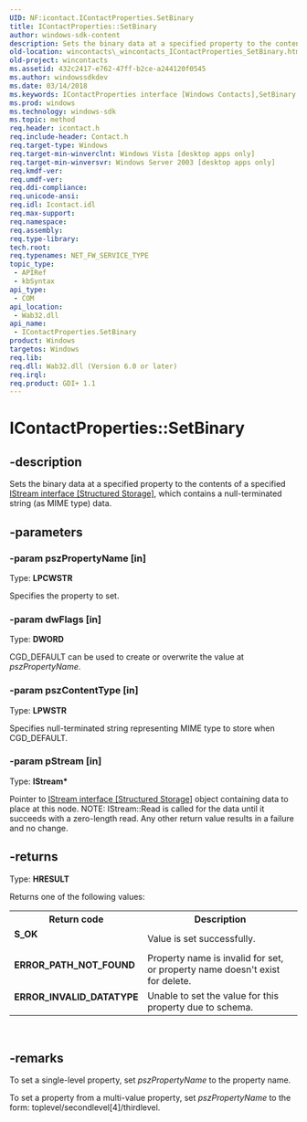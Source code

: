 ```yaml
---
UID: NF:icontact.IContactProperties.SetBinary
title: IContactProperties::SetBinary
author: windows-sdk-content
description: Sets the binary data at a specified property to the contents of a specified IStream interface [Structured Storage], which contains a null-terminated string (as MIME type) data.
old-location: wincontacts\_wincontacts_IContactProperties_SetBinary.htm
old-project: wincontacts
ms.assetid: 432c2417-e762-47ff-b2ce-a244120f0545
ms.author: windowssdkdev
ms.date: 03/14/2018
ms.keywords: IContactProperties interface [Windows Contacts],SetBinary method, IContactProperties.SetBinary, IContactProperties::SetBinary, SetBinary, SetBinary method [Windows Contacts], SetBinary method [Windows Contacts],IContactProperties interface, _wincontacts_IContactProperties_SetBinary, icontact/IContactProperties::SetBinary, wincontacts._wincontacts_IContactProperties_SetBinary
ms.prod: windows
ms.technology: windows-sdk
ms.topic: method
req.header: icontact.h
req.include-header: Contact.h
req.target-type: Windows
req.target-min-winverclnt: Windows Vista [desktop apps only]
req.target-min-winversvr: Windows Server 2003 [desktop apps only]
req.kmdf-ver: 
req.umdf-ver: 
req.ddi-compliance: 
req.unicode-ansi: 
req.idl: Icontact.idl
req.max-support: 
req.namespace: 
req.assembly: 
req.type-library: 
tech.root: 
req.typenames: NET_FW_SERVICE_TYPE
topic_type:
 - APIRef
 - kbSyntax
api_type:
 - COM
api_location:
 - Wab32.dll
api_name:
 - IContactProperties.SetBinary
product: Windows
targetos: Windows
req.lib: 
req.dll: Wab32.dll (Version 6.0 or later)
req.irql: 
req.product: GDI+ 1.1
---
```


# IContactProperties::SetBinary


## -description


Sets the binary data at a specified property to the contents of a specified <a href="_stg_istream">IStream interface [Structured Storage]</a>, 
		which contains a null-terminated string (as MIME type) data. 


## -parameters




### -param pszPropertyName [in]

Type: <b>LPCWSTR</b>

Specifies the property to set.


### -param dwFlags [in]

Type: <b>DWORD</b>

CGD_DEFAULT can be used to create or overwrite the value at <i>pszPropertyName</i>. 


### -param pszContentType [in]

Type: <b>LPWSTR</b>

Specifies null-terminated string representing MIME type to store when CGD_DEFAULT. 


### -param pStream [in]

Type: <b>IStream*</b>

Pointer to <a href="_stg_istream">IStream interface [Structured Storage]</a> object containing data to place at this node. 
				NOTE: IStream::Read is called for the data until it succeeds with a zero-length read. 
				Any other return value results in a failure and no change. 


## -returns



Type: <b>HRESULT</b>

Returns one of the following values:

<table>
<tr>
<th>Return code</th>
<th>Description</th>
</tr>
<tr>
<td width="40%">
<dl>
<dt><b>S_OK</b></dt>
</dl>
</td>
<td width="60%">
Value is set successfully. 

</td>
</tr>
<tr>
<td width="40%">
<dl>
<dt><b>ERROR_PATH_NOT_FOUND</b></dt>
</dl>
</td>
<td width="60%">
Property name is invalid for set, or property name doesn't exist for delete. 

</td>
</tr>
<tr>
<td width="40%">
<dl>
<dt><b>ERROR_INVALID_DATATYPE</b></dt>
</dl>
</td>
<td width="60%">
Unable to set the value for this property due to schema. 

</td>
</tr>
</table>
 




## -remarks



To set a single-level property, set <i>pszPropertyName</i> to the property name. 

To set a property from a multi-value property, set <i>pszPropertyName</i> 
		to the form: toplevel/secondlevel[4]/thirdlevel.



